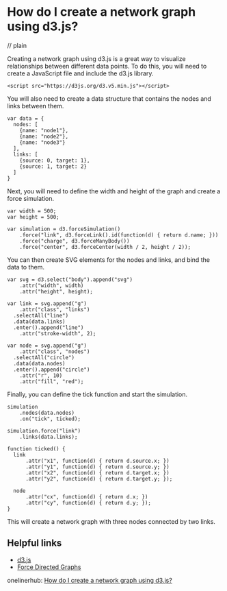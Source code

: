 # How do I create a network graph using d3.js?
// plain

Creating a network graph using d3.js is a great way to visualize relationships between different data points. To do this, you will need to create a JavaScript file and include the d3.js library.

```
<script src="https://d3js.org/d3.v5.min.js"></script>
```

You will also need to create a data structure that contains the nodes and links between them.

```
var data = {
  nodes: [
    {name: "node1"},
    {name: "node2"},
    {name: "node3"}
  ],
  links: [
    {source: 0, target: 1},
    {source: 1, target: 2}
  ]
}
```

Next, you will need to define the width and height of the graph and create a force simulation.

```
var width = 500;
var height = 500;

var simulation = d3.forceSimulation()
    .force("link", d3.forceLink().id(function(d) { return d.name; }))
    .force("charge", d3.forceManyBody())
    .force("center", d3.forceCenter(width / 2, height / 2));
```

You can then create SVG elements for the nodes and links, and bind the data to them.

```
var svg = d3.select("body").append("svg")
    .attr("width", width)
    .attr("height", height);

var link = svg.append("g")
    .attr("class", "links")
  .selectAll("line")
  .data(data.links)
  .enter().append("line")
    .attr("stroke-width", 2);

var node = svg.append("g")
    .attr("class", "nodes")
  .selectAll("circle")
  .data(data.nodes)
  .enter().append("circle")
    .attr("r", 10)
    .attr("fill", "red");
```

Finally, you can define the tick function and start the simulation.

```
simulation
    .nodes(data.nodes)
    .on("tick", ticked);

simulation.force("link")
    .links(data.links);

function ticked() {
  link
      .attr("x1", function(d) { return d.source.x; })
      .attr("y1", function(d) { return d.source.y; })
      .attr("x2", function(d) { return d.target.x; })
      .attr("y2", function(d) { return d.target.y; });

  node
      .attr("cx", function(d) { return d.x; })
      .attr("cy", function(d) { return d.y; });
}
```

This will create a network graph with three nodes connected by two links.

## Helpful links
- [d3.js](https://d3js.org/)
- [Force Directed Graphs](https://bl.ocks.org/mbostock/4062045)

onelinerhub: [How do I create a network graph using d3.js?](https://onelinerhub.com/javascript-d3/how-do-i-create-a-network-graph-using-d--js-1687241715)